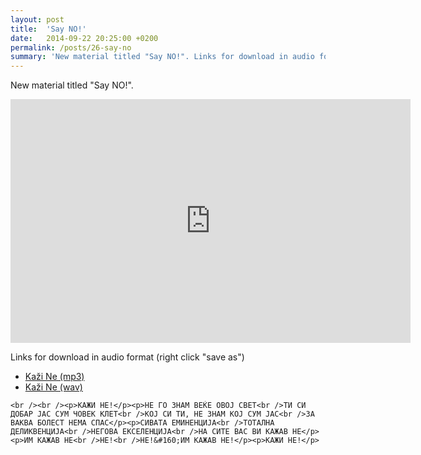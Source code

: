 ```yaml
---
layout: post
title:  'Say NO!'
date:   2014-09-22 20:25:00 +0200
permalink: /posts/26-say-no
summary: 'New material titled "Say NO!". Links for download in audio format (right click "save as") Kaži Ne (mp3) Kaži Ne (wav) КАЖИ НЕ! ...'
---
```


<p>New material titled "Say NO!".</p><p><iframe width="640" height="390" src="https://www.youtube.com/embed/-ZrsVqcCyCc" frameborder="0"></iframe></p><p>Links for download in audio format (right click "save as")</p><ul><li><a href="/uploads/attachment/Kazi_Ne__mp3_.mp3" title="Kaži Ne (mp3)">Kaži Ne (mp3)</a></li><li><a href="/uploads/attachment/Kazi_Ne.wav" title="Kaži Ne (wav)">Kaži Ne (wav)</a></li></ul>
    
    <br /><br /><p>КАЖИ НЕ!</p><p>НЕ ГО ЗНАМ ВЕЌЕ ОВОЈ СВЕТ<br />ТИ СИ ДОБАР ЈАС СУМ ЧОВЕК КЛЕТ<br />КОЈ СИ ТИ, НЕ ЗНАМ КОЈ СУМ ЈАС<br />ЗА ВАКВА БОЛЕСТ НЕМА СПАС</p><p>СИВАТА ЕМИНЕНЦИЈА<br />ТОТАЛНА ДЕЛИКВЕНЦИЈА<br />НЕГОВА ЕКСЕЛЕНЦИЈА<br />НА СИТЕ ВАС ВИ КАЖАВ НЕ</p><p>ИМ КАЖАВ НЕ<br />НЕ!<br />НЕ!&#160;ИМ КАЖАВ НЕ!</p><p>КАЖИ НЕ!</p>
